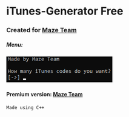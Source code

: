 # iTunes-Generator Free
### Created for [Maze Team](https://discord.gg/mxz4JNBEPp)
##### Menu:
![menu](https://github.com/tymus123/iTunes-Generator/blob/main/menu.png)

#### Premium version: [Maze Team](https://discord.gg/mxz4JNBEPp)
```
Made using C++
```
